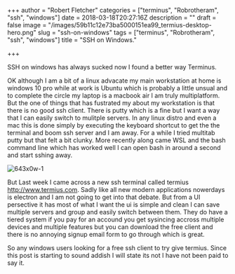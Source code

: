 +++
author = "Robert Fletcher"
categories = ["terminus", "Robrotheram", "ssh", "windows"]
date = 2018-03-18T20:27:16Z
description = ""
draft = false
image = "/images/59b11c12e73ba5000151ea99_termius-desktop-hero.png"
slug = "ssh-on-windows"
tags = ["terminus", "Robrotheram", "ssh", "windows"]
title = "SSH on Windows."

+++


SSH on windows has always sucked now I found a better way Terminus. 

OK although I am a bit of a linux advacate my main workstation at home is windows 10 pro while at work is Ubuntu which is probably a little unsual and to complete the circle my laptop is a macbook air I am truly multiplatform.  But the one of things that has fustrated my about my workstation is that there is no good ssh client. There is putty which is a fine but I want a way that I can easily switch to mulitple servers. In any linux distro and even a mac this is done simply by executing the keyboard shortcut to get the the terminal and boom ssh server and I am away. For a while I tried multitab putty but that felt a bit clunky. More recently along came WSL and the bash command line which has worked well I can open bash in around a second and start sshing away. 

![643x0w-1](/images/643x0w-1.png)

But Last week I came across a new ssh terminal called termius http://www.termius.com. Sadly like all new modern applications nowerdays is electron and I am not going to get into that debate. But from a UI persective it has most of what I want the ui is simple and clean I can save multiple servers and group and easily switch between them. They do have a tiered system if you pay for an accound you get sysincing accross multiple devices and multiple features but you can download the free client and there is no annoying signup email form to go through which is great. 

So any windows users looking for a free ssh client to try give termius. Since this post is starting to sound addish I will state its not I have not been paid to say it.

